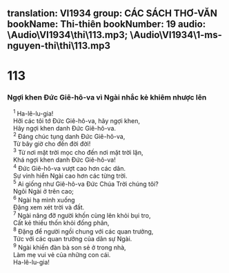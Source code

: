 translation: VI1934
group: CÁC SÁCH THƠ-VĂN
bookName: Thi-thiên 
bookNumber: 19
audio: \Audio\VI1934\thi\113.mp3; \Audio\VI1934\1-ms-nguyen-thi\thi\113.mp3
-------

<div class="title"><h1>113</h1><h3>Ngợi khen Đức Giê-hô-va vì Ngài nhắc kẻ khiêm nhược lên</h3></div>
<span class="verse thi_113_1"> <sup>1</sup> Ha-lê-lu-gia! <br/> Hỡi các tôi tớ Đức Giê-hô-va, hãy ngợi khen, <br/> Hãy ngợi khen danh Đức Giê-hô-va. <br/></span>
<span class="verse thi_113_2"> <sup>2</sup> Đáng chúc tụng danh Đức Giê-hô-va, <br/> Từ bây giờ cho đến đời đời! <br/></span>
<span class="verse thi_113_3"> <sup>3</sup> Từ nơi mặt trời mọc cho đến nơi mặt trời lặn, <br/> Khá ngợi khen danh Đức Giê-hô-va! <br/></span>
<span class="verse thi_113_4"> <sup>4</sup> Đức Giê-hô-va vượt cao hơn các dân. <br/> Sự vinh hiển Ngài cao hơn các từng trời. <br/></span>
<span class="verse thi_113_5"> <sup>5</sup> Ai giống như Giê-hô-va Đức Chúa Trời chúng tôi? <br/> Ngôi Ngài ở trên cao; <br/></span>
<span class="verse thi_113_6"> <sup>6</sup> Ngài hạ mình xuống <br/> Đặng xem xét trời và đất. <br/></span>
<span class="verse thi_113_7"> <sup>7</sup> Ngài nâng đỡ người khốn cùng lên khỏi bụi tro, <br/> Cất kẻ thiếu thốn khỏi đống phân, <br/></span>
<span class="verse thi_113_8"> <sup>8</sup> Đặng để người ngồi chung với các quan trưởng, <br/> Tức với các quan trưởng của dân sự Ngài. <br/></span>
<span class="verse thi_113_9"> <sup>9</sup> Ngài khiến đàn bà son sẻ ở trong nhà, <br/> Làm mẹ vui vẻ của những con cái. <br/> Ha-lê-lu-gia! <br/></span>
